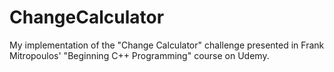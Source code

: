 # ChangeCalculator
My implementation of the "Change Calculator" challenge presented in Frank Mitropoulos' "Beginning C++ Programming" course on Udemy.
